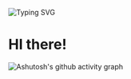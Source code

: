 

![Typing SVG](https://readme-typing-svg.demolab.com/?lines=人生天地间，忽如远行客。)





# HI there!



![Ashutosh's github activity graph](https://github-readme-activity-graph.vercel.app/graph?username=TONG0S&theme=tokyo-night)
